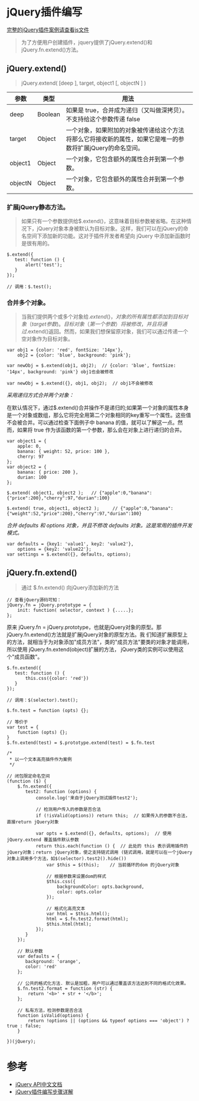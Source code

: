 # jQuery插件编写

[完整的jQuery插件案例请查看js文件](./demos/javascript/plugin)

> 为了方便用户创建插件，jquery提供了jQuery.extend()和jQuery.fn.extend()方法。

## jQuery.extend()

> jQuery.extend( [deep ], target, object1 [, objectN ] )

| 参数 | 类型 | 用法 |
| ----- | ----- | ----- | 
| deep | Boolean | 如果是 true，合并成为递归（又叫做深拷贝）。不支持给这个参数传递 false |
| target | Object | 一个对象，如果附加的对象被传递给这个方法将那么它将接收新的属性，如果它是唯一的参数将扩展jQuery的命名空间。 |
| object1 | Object | 一个对象，它包含额外的属性合并到第一个参数。 |
| objectN | Object | 一个对象，它包含额外的属性合并到第一个参数。 |

### 扩展jQuery静态方法。

> 如果只有一个参数提供给$.extend()，这意味着目标参数被省略。在这种情况下，jQuery对象本身被默认为目标对象。这样，我们可以在jQuery的命名空间下添加新的功能。这对于插件开发者希望向 jQuery 中添加新函数时是很有用的。

```
$.extend({
   test: function () {
       alert('test');
   }
});

// 调用：$.test();
```

### 合并多个对象。

> 当我们提供两个或多个对象给$.extend()，对象的所有属性都添加到目标对象（target参数)。
  目标对象（第一个参数）将被修改，并且将通过$.extend()返回。然而，如果我们想保留原对象，我们可以通过传递一个空对象作为目标对象。

```
var obj1 = {color: 'red', fontSize: '14px'},
    obj2 = {color: 'blue', background: 'pink'};
    
var newObj = $.extend(obj1, obj2);  // {color: 'blue', fontSize: '14px', background: 'pink'} obj1也会被修改

var newObj = $.extend({}, obj1, obj2);  // obj1不会被修改
```

*采用递归方式合并两个对象：*

在默认情况下，通过$.extend()合并操作不是递归的;如果第一个对象的属性本身是一个对象或数组，那么它将完全用第二个对象相同的key重写一个属性。这些值不会被合并。可以通过检查下面例子中 banana 的值，就可以了解这一点。然而，如果将 true 作为该函数的第一个参数，那么会在对象上进行递归的合并。

```
var object1 = {
    apple: 0,
    banana: { weight: 52, price: 100 },
    cherry: 97
};
var object2 = {
    banana: { price: 200 },
    durian: 100
};

$.extend( object1, object2 );   // {"apple":0,"banana":{"price":200},"cherry":97,"durian":100}

$.extend( true, object1, object2 );     // {"apple":0,"banana":{"weight":52,"price":200},"cherry":97,"durian":100}
```

*合并 defaults 和 options 对象，并且不修改 defaults 对象。这是常用的插件开发模式。*

```
var defaults = {key1: 'value1', key2: 'value2'},
    options = {key2: 'value22'};
var settings = $.extend({}, defaults, options);
```

## jQuery.fn.extend()

> 通过 $.fn.extend() 向jQuery添加新的方法

```
// 查看jQuery源码可知：
jQuery.fn = jQuery.prototype = {
    init: function( selector, context ) {.....};
};
```

原来 jQuery.fn = jQuery.prototype，也就是jQuery对象的原型。那jQuery.fn.extend()方法就是扩展jQuery对象的原型方法。我 们知道扩展原型上的方法，就相当于为对象添加"成员方法"，类的"成员方法"要类的对象才能调用，所以使用 jQuery.fn.extend(object)扩展的方法， jQuery类的实例可以使用这个"成员函数"。

```
$.fn.extend({
   test: function () {
       this.css({color: 'red'})
   }
});

// 调用：$(selector).test();
```

```
$.fn.test = function (opts) {};

// 等价于
var test = {
    function (opts) {};
}
$.fn.extend(test) = $.prototype.extend(test) = $.fn.test
```

```
/*
 * 以一个文本高亮插件作为案例
 */

// 闭包限定命名空间
(function ($) {
    $.fn.extend({
       test2: function (options) {
           console.log('来自于jQuery测试插件test2');

           // 检测用户传入的参数是否合法
           if (!isValid(options)) return this;  // 如果传入的参数不合法，直接return jQuery对象

           var opts = $.extend({}, defaults, options);  // 使用 jQuery.extend 覆盖插件默认参数
           return this.each(function () {  // 此处的 this 表示调用插件的jQuery对象；return jQuery对象，使之支持链式调用 (链式调用，就是可以在一个jQuery对象上调用多个方法，如$(selector).test2().hide())
               var $this = $(this);    // 当前循环的dom 的jQuery对象

               // 根据参数来设置dom的样式
               $this.css({
                   backgroundColor: opts.background,
                   color: opts.color
               });

               // 格式化高亮文本
               var html = $this.html();
               html = $.fn.test2.format(html);
               $this.html(html);
           });
       }
    });

    // 默认参数
    var defaults = {
       background: 'orange',
       color: 'red'
    };

    // 公共的格式化方法. 默认是加粗，用户可以通过覆盖该方法达到不同的格式化效果。
    $.fn.test2.format = function (str) {
        return '<b>' + str + '</b>';
    };

    // 私有方法，检测参数是否合法
    function isValid(options) {
        return !options || (options && typeof options === 'object') ? true : false;
    }

})(jQuery);
```

# 参考

+ [jQuery API中文文档](http://www.css88.com/jqapi-1.9/jQuery.extend/)
+ [jQuery插件编写步骤详解](http://www.jb51.net/article/85798.htm)